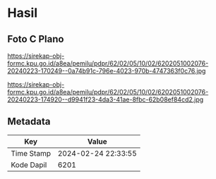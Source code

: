 # Hasil

## Foto C Plano

https://sirekap-obj-formc.kpu.go.id/a8ea/pemilu/pdpr/62/02/05/10/02/6202051002076-20240223-170249--0a74b91c-796e-4023-970b-4747363f0c76.jpg

https://sirekap-obj-formc.kpu.go.id/a8ea/pemilu/pdpr/62/02/05/10/02/6202051002076-20240223-174920--d9941f23-4da3-41ae-8fbc-62b08ef84cd2.jpg


## Metadata

| Key        | Value               |
| ---------- | ------------------- |
| Time Stamp | 2024-02-24 22:33:55 |
| Kode Dapil | 6201                |



